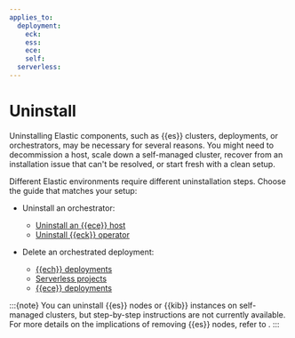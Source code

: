 ```yaml
---
applies_to:
  deployment:
    eck:
    ess:
    ece:
    self:
  serverless:
---
```


# Uninstall

Uninstalling Elastic components, such as {{es}} clusters, deployments, or orchestrators, may be necessary for several reasons. You might need to decommission a host, scale down a self-managed cluster, recover from an installation issue that can't be resolved, or start fresh with a clean setup.

Different Elastic environments require different uninstallation steps. Choose the guide that matches your setup:

* Uninstall an orchestrator:
  * [Uninstall an {{ece}} host](/deploy-manage/uninstall/uninstall-elastic-cloud-enterprise.md)
  * [Uninstall {{eck}} operator](/deploy-manage/uninstall/uninstall-elastic-cloud-on-kubernetes.md)

* Delete an orchestrated deployment:
  * [{{ech}} deployments](/deploy-manage/uninstall/delete-a-cloud-deployment.md#elastic-cloud-hosted)
  * [Serverless projects](/deploy-manage/uninstall/delete-a-cloud-deployment.md#serverless)
  * [{{ece}} deployments](/deploy-manage/uninstall/delete-a-cloud-deployment.md#ece)

:::{note}
You can uninstall {{es}} nodes or {{kib}} instances on self-managed clusters, but step-by-step instructions are not currently available. For more details on the implications of removing {{es}} nodes, refer to [](/deploy-manage/maintenance/add-and-remove-elasticsearch-nodes.md).
:::

